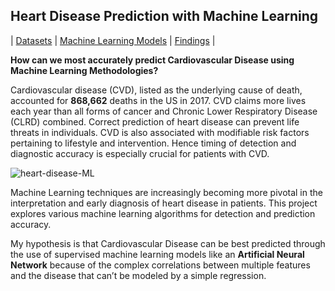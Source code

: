 ##                                                    Heart Disease Prediction with Machine Learning

                                              
| [Datasets](./Datasets.md)       | [Machine Learning Models](./MLModels.md)      | [Findings](./Findings.md)         |


**How can we most accurately predict Cardiovascular Disease using Machine Learning Methodologies?**

Cardiovascular disease (CVD), listed as the underlying cause of death, accounted for **868,662** deaths in the US in 2017. CVD claims more lives each year than all forms of cancer and Chronic Lower Respiratory Disease (CLRD) combined. Correct prediction of heart disease can prevent life threats in individuals. CVD is also associated with modifiable risk factors pertaining to lifestyle and intervention. Hence timing of detection and diagnostic accuracy is especially crucial for patients with CVD. 


![heart-disease-ML](https://user-images.githubusercontent.com/85214375/155653304-5f12c8b4-4e30-4a70-9139-4058f1b7d00d.jpeg)


Machine Learning techniques are increasingly becoming more pivotal in the interpretation and early diagnosis of heart disease in patients. This project explores various machine learning algorithms for detection and prediction accuracy.  

My hypothesis is that Cardiovascular Disease can be best predicted through the use of supervised machine learning models like an **Artificial Neural Network** because of the complex correlations between multiple features and the disease that can’t be modeled by a simple regression.


